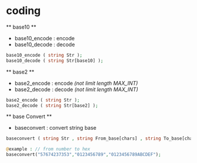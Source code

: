 # coding
** base10 **
* base10_encode : encode
* base10_decode : decode
```php
base10_encode ( string Str );
base10_decode ( string Str[base10] );
```

** base2 **
* base2_encode : encode _(not limit length MAX_INT)_
* base2_decode : decode _(not limit length MAX_INT)_
```php
base2_encode ( string Str );
base2_decode ( string Str[base2] );
```

** base Convert **
* baseconvert : convert string base
```php
baseconvert ( string Str , string From_base[chars] , string To_base[chars] );

@example : // from number to hex
baseconvert("57674237353","0123456789","0123456789ABCDEF");
```
